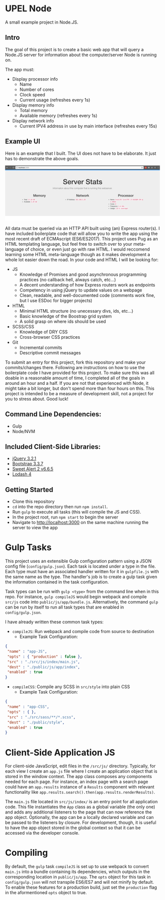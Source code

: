 # UPEL Node

A small example project in Node.JS.

## Intro

The goal of this project is to create a basic web app that will query a Node.JS server for information about the computer/server Node is running on.

The app must:
* Display processor info
  * Name
  * Number of cores
  * Clock speed
  * Current usage (refreshes every 1s)
* Display memory info
  * Total memory
  * Available memory (refreshes every 1s)
* Display network info
  * Current IPV4 address in use by main interface (refreshes every 15s)

## Example UI

Here is an example that I built. The UI does not have to be elaborate. It just has to demonstrate the above goals.

![example ui image](https://github.com/kylehovey/UPEL-Node/raw/master/example_ui.png)

All data must be queried via an HTTP API built using (an) Express router(s). I have included boilerplate code that will allow you to write the app using the most recent draft of ECMAscript (ES6/ES2017). This project uses Pug as an HTML templating language, but feel free to switch over to your meta-language of choice, or even just go with raw HTML. I would reccomend learning some HTML meta-language though as it makes development a whole lot easier down the road. In your code and HTML I will be looking for:

* JS
  * Knowledge of Promises and good asynchronous programming practices (no callback hell, always catch, etc...)
  * A decent understanding of how Express routers work as endpoints
  * Competency in using jQuery to update values on a webpage
  * Clean, readable, and well-documented code (comments work fine, but I use ESDoc for bigger projects)
* HTML
  * Minimal HTML structure (no unecessary divs, ids, etc...)
  * Basic knowledge of the Boostrap grid system
  * A solid grasp on where ids should be used
* SCSS/CSS
  * Knowledge of DRY CSS
  * Cross-browser CSS practices
* Git
  * Incremental commits
  * Descriptive commit messages

To submit an entry for this project, fork this repository and make your commits/changes there. Following are instructions on how to use the boilerplate code I have provided for this project. To make sure this was all doable in a reasonable amount of time, I completed all of the goals in around an hour and a half. If you are not that experienced with Node, it might take a bit longer, but don't spend more than four hours on this. This project is intended to be a measure of development skill, not a project for you to stress about. Good luck!

## Command Line Dependencies:

* Gulp
* Node/NVM

## Included Client-Side Libraries:

* [jQuery 3.2.1](https://jquery.com/)
* [Bootstrap 3.3.7](https://getbootstrap.com/)
* [Sweet Alert 2 v6.6.5](https://limonte.github.io/sweetalert2/)
* [Lodash 4](https://lodash.com/)

## Getting Started

* Clone this repository
* `cd` into the repo directory then run `npm install`.
* Run `gulp` to execute all tasks (this will compile the JS and CSS).
* In the project root, run `npm start` to begin the server
* Navigate to [http://localhost:3000](http://localhost:3000) on the same machine running the server to view the app

# Gulp Tasks

This project uses an extensible Gulp configuration pattern using a JSON config file (`config/gulp.json`). Each task is located under a type in the file. Each type must have an associated handler written for it in `gulpfile.js` with the same name as the type. The handler's job is to create a gulp task given the information contained in the task configuration.

Task types can be run with `gulp <type>` from the command line when in this repo. For instance, `gulp compileJS` would begin webpack and compile `src/js` code into `public/js/app/bundle.js`. Alternatively, the command `gulp` can be run by itself to run all task types that are enabled in `config/gulp.json`.

I have already written these common task types:

- `compileJS`: Run webpack and compile code from source to destination
  - Example Task Configuration:
 ```json
{
  "name" : "app-JS",
  "opts" : { "production" : false },
  "src" : "./src/js/index/main.js",
  "dest" : "./public/js/app/index",
  "enabled" : true
}
 ```
- `compileCSS`: Compile any SCSS in `src/style` into plain CSS
  - Example Task Configuration:
 ```json
{
  "name" : "app-CSS",
  "opts" : { },
  "src" : "./src/sass/**/*.scss",
  "dest" : "./public/style",
  "enabled" : true
}
 ```

# Client-Side Application JS

For client-side JavaScript, edit files in the `/src/js/` directory. Typically, for each view I create an `app.js` file where I create an application object that is stored in the window context. The app class composes any components needed for each page. For instance, an index page with a search page could have an `app.results` instance of a `Results` component with relevant functionality like `app.results.search().then(app.results.renderResults)`.

The `main.js` file located in `src/js/index/` is an entry point for all application code. This file instantiates the `App` class as a global variable (the only one) and adds any additional listeners to the page that can now reference the app object. Optionally, the app can be a locally declared variable and can be passed to the listeners by closure. For development, though, it is useful to have the app object stored in the global context so that it can be accessed via the developer console.

# Compiling

By default, the `gulp` task `compileJS` is set up to use webpack to convert `main.js` into a bundle containing its dependencies, which outputs in the corresponding location in `public/js/app`. The `opts` object for this task in `config/gulp.json` will not transpile ES6/ES7 and will not minify by default. To enable these features for a production build, just set the `production` flag in the aformentioned `opts` object to true.
